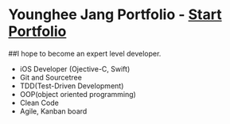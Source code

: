 # Younghee Jang Portfolio - [Start Portfolio](http://github.02log.com)

##I hope to become an expert level developer.
* iOS Developer (Ojective-C, Swift)
* Git and Sourcetree
* TDD(Test-Driven Development)
* OOP(object oriented programming)
* Clean Code
* Agile, Kanban board